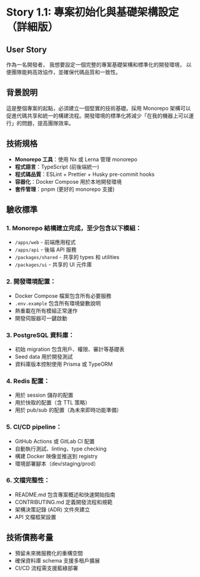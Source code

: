 # Story 1.1: 專案初始化與基礎架構設定（詳細版）

## User Story
作為一名開發者，
我想要設定一個完整的專案基礎架構和標準化的開發環境，
以便團隊能夠高效協作，並確保代碼品質和一致性。

## 背景說明
這是整個專案的起點，必須建立一個堅實的技術基礎。採用 Monorepo 架構可以促進代碼共享和統一的構建流程。開發環境的標準化將減少「在我的機器上可以運行」的問題，提高團隊效率。

## 技術規格
- **Monorepo 工具**：使用 Nx 或 Lerna 管理 monorepo
- **程式語言**：TypeScript (前後端統一)
- **程式碼品質**：ESLint + Prettier + Husky pre-commit hooks
- **容器化**：Docker Compose 用於本地開發環境
- **套件管理**：pnpm (更好的 monorepo 支援)

## 驗收標準

### 1. Monorepo 結構建立完成，至少包含以下模組：
- `/apps/web` - 前端應用程式
- `/apps/api` - 後端 API 服務
- `/packages/shared` - 共享的 types 和 utilities
- `/packages/ui` - 共享的 UI 元件庫

### 2. 開發環境配置：
- Docker Compose 檔案包含所有必要服務
- `.env.example` 包含所有環境變數說明
- 熱重載在所有模組正常運作
- 開發伺服器可一鍵啟動

### 3. PostgreSQL 資料庫：
- 初始 migration 包含用戶、權限、審計等基礎表
- Seed data 用於開發測試
- 資料庫版本控制使用 Prisma 或 TypeORM

### 4. Redis 配置：
- 用於 session 儲存的配置
- 用於快取的配置（含 TTL 策略）
- 用於 pub/sub 的配置（為未來即時功能準備）

### 5. CI/CD pipeline：
- GitHub Actions 或 GitLab CI 配置
- 自動執行測試、linting、type checking
- 構建 Docker 映像並推送到 registry
- 環境部署腳本（dev/staging/prod）

### 6. 文檔完整性：
- README.md 包含專案概述和快速開始指南
- CONTRIBUTING.md 定義開發流程和規範
- 架構決策記錄 (ADR) 文件夾建立
- API 文檔框架設置

## 技術債務考量
- 預留未來微服務化的重構空間
- 確保資料庫 schema 支援多租戶擴展
- CI/CD 流程需支援藍綠部署
